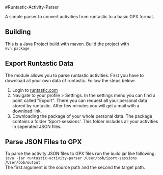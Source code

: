 #Runtastic-Activity-Parser

A simple parser to convert activities from runtastic to a basic GPX format.

## Building
This is a Java Project build with maven.
Build the project with \
 ``` mvn package ```

## Export Runtastic Data
The module allows you to parse runtastic activities. First you have to download all your own data of runtastic. 
Follow the steps below:
1. Login to [runtastic.com](https://www.runtastic.com)
2. Navigate to your profile > Settings. In the settings menu you can 
find a point called "Export". There you can request all your personal data
stored by runtastic. After few minutes you will get a mail with a download link.
3. Downloading the package of your whole personal data. The package contains 
a folder 'Sport-sessions'. This folder includes all your activities in seperated JSON files. 

## Parse JSON Files to GPX
To parse the activity JSON files to GPX files run the build jar like following: \
``` java -jar runtastic-activity-parser /User/bob/Sport-sessions /User/bob/output ``` \
The first argument is the source path and the second the target path.
   